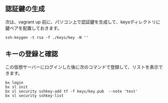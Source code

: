 
## 認証鍵の生成

次は、vagrant up 前に、パソコン上で認証鍵を生成して、keysディレクトリに鍵ペアを配置しておきます。

~~~
ssh-keygen -t rsa -f ./keys/key -N ''
~~~



## キーの登録と確認

この仮想サーバーにログインした後に次のコマンドで登録して、リストを表示できます。

~~~
bx login
bx sl init
bx sl security sshkey-add tf -f keys/key.pub  --note 'test'
bx sl security sshkey-list
~~~~